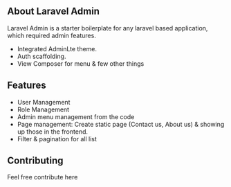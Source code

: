 ## About Laravel Admin

Laravel Admin is a starter boilerplate for any laravel based application, which required admin features.

- Integrated AdminLte theme.
- Auth scaffolding.
- View Composer for menu & few other things

## Features

- User Management
- Role Management 
- Admin menu management from the code
- Page management: Create static page (Contact us, About us) & showing up those in the frontend.
- Filter & pagination for all list 

## Contributing

Feel free contribute here
